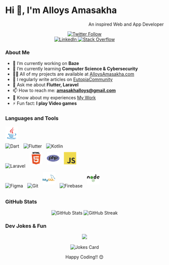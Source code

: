 # Hi 👋, I'm Alloys Amasakha
<p align="right">
An inspired Web and App Developer
</p>



<p align="center">
  <a href="https://twitter.com/alloysworld" target="_blank">
    <img src="https://img.shields.io/twitter/follow/alloysworld" alt="Twitter Follow" />
  </a><br/>
  <a href="https://linkedin.com/in/alloys-amasakha-681886255/" target="_blank">
    <img src="https://img.shields.io/badge/-LinkedIn-blue?style=for-the-badge&logo=Linkedin" alt="LinkedIn" />
  </a>
  <a href="https://stackoverflow.com/users/20399637/alloys-amasakha" target="_blank">
    <img src="https://img.shields.io/badge/-Stack%20Overflow-FE7A16?style=for-the-badge&logo=stack-overflow&logoColor=white" alt="Stack Overflow" />
  </a>
</p>

### About Me

- 🔭 I’m currently working on **Baze**
- 🌱 I’m currently learning **Computer Science & Cybersecurity**
- 👨‍💻 All of my projects are available at [AlloysAmasakha.com](https://www.alloysamasakha.com/)
- 📝 I regularly write articles on [EutopiaCommunity](https://www.alloysamasakha.com/eutopiacommunity)
- 💬 Ask me about **Flutter, Laravel**
- 📫 How to reach me: **amasakhalloys@gmail.com**
- 📄 Know about my experiences [My Work](https://www.alloysamasakha.com/mywork)
- ⚡ Fun fact: **I play Video games**

### Languages and Tools
<p align="left">
  <img src="https://raw.githubusercontent.com/devicons/devicon/master/icons/java/java-original.svg" alt="Java" width="40" height="40" style="margin-right: 10px; margin-bottom: 10px;"/> <br/>
  <img src="https://www.vectorlogo.zone/logos/dartlang/dartlang-icon.svg" alt="Dart" width="40" height="40" style="margin-right: 10px; margin-bottom: 10px;"/>
  <img src="https://www.vectorlogo.zone/logos/flutterio/flutterio-icon.svg" alt="Flutter" width="40" height="40" style="margin-right: 10px; margin-bottom: 10px;"/>
  <img src="https://www.vectorlogo.zone/logos/kotlinlang/kotlinlang-icon.svg" alt="Kotlin" width="40" height="40" style="margin-right: 10px; margin-bottom: 10px;"/> <br/>
  
   <img src="https://www.vectorlogo.zone/logos/laravel/laravel-ar21.svg" alt="Laravel" width="40" height="40" style="margin-right: 10px; margin-bottom: 10px;"/>
  <img src="https://raw.githubusercontent.com/devicons/devicon/master/icons/html5/html5-original-wordmark.svg" alt="HTML5" width="40" height="40" style="margin-right: 10px; margin-bottom: 10px;"/>
  <img src="https://raw.githubusercontent.com/devicons/devicon/master/icons/php/php-original.svg" alt="PHP" width="40" height="40" style="margin-right: 10px; margin-bottom: 10px;"/>
  <img src="https://raw.githubusercontent.com/devicons/devicon/master/icons/javascript/javascript-original.svg" alt="JavaScript" width="40" height="40" style="margin-right: 10px; margin-bottom: 10px;"/><br/>
  <img src="https://www.vectorlogo.zone/logos/figma/figma-icon.svg" alt="Figma" width="40" height="40" style="margin-right: 10px; margin-bottom: 10px;"/>
  <img src="https://www.vectorlogo.zone/logos/git-scm/git-scm-icon.svg" alt="Git" width="40" height="40" style="margin-right: 10px; margin-bottom: 10px;"/>
  <img src="https://raw.githubusercontent.com/devicons/devicon/master/icons/mysql/mysql-original-wordmark.svg" alt="MySQL" width="40" height="40" style="margin-right: 10px; margin-bottom: 10px;"/>
  <img src="https://www.vectorlogo.zone/logos/firebase/firebase-icon.svg" alt="Firebase" width="40" height="40" style="margin-right: 10px; margin-bottom: 10px;"/>
  <img src="https://raw.githubusercontent.com/devicons/devicon/master/icons/nodejs/nodejs-original-wordmark.svg" alt="Node.js" width="40" height="40" style="margin-right: 10px; margin-bottom: 10px;"/>
  
</p>

### GitHub Stats
<p align="center">
  <img src="https://github-readme-stats.vercel.app/api?username=alloys9&show_icons=true&theme=radical" alt="GitHub Stats" />
  <img src="https://github-readme-streak-stats.herokuapp.com/?user=alloys9&theme=radical" alt="GitHub Streak" />
</p>


### Dev Jokes & Fun
<p align="center">
  <img src="https://media4.giphy.com/media/v1.Y2lkPTc5MGI3NjExZGl6MGJzeGtlbDYwMnh2ZjdjeXozenlqdHlkN2VlbGl0YTl1eWQ2MCZlcD12MV9pbnRlcm5hbF9naWZfYnlfaWQmY3Q9Zw/kbRb4eyCNC0aMz5x68/giphy.webp" width="200" />
</p>

<p align="center">
  <img src="https://readme-jokes.vercel.app/api" alt="Jokes Card" />
</p>

<p align="center">Happy Coding!! 😊</p>

